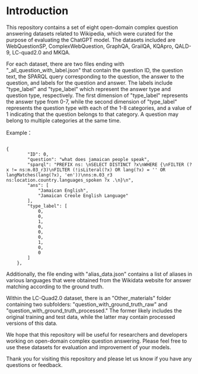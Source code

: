 # Introduction

This repository contains a set of eight open-domain complex question answering datasets related to Wikipedia, which were curated for the purpose of evaluating the ChatGPT model. The datasets included are WebQuestionSP, ComplexWebQuestion, GraphQA, GrailQA, KQApro, QALD-9, LC-quad2.0 and MKQA.

For each dataset, there are two files ending with "_all_question_with_label.json" that contain the question ID, the question text, the SPARQL query corresponding to the question, the answer to the question, and labels for the question and answer. The labels include "type_label" and "type_label" which represent the answer type and question type, respectively. The first dimension of "type_label" represents the answer type from 0-7, while the second dimension of "type_label" represents the question type with each of the 1-8 categories, and a value of 1 indicating that the question belongs to that category. A question may belong to multiple categories at the same time.

Example：
<pre><code>
{
        "ID": 0,
        "question": "what does jamaican people speak",
        "sparql": "PREFIX ns: <http://rdf.freebase.com/ns/>\nSELECT DISTINCT ?x\nWHERE {\nFILTER (?x != ns:m.03_r3)\nFILTER (!isLiteral(?x) OR lang(?x) = '' OR langMatches(lang(?x), 'en'))\nns:m.03_r3 ns:location.country.languages_spoken ?x .\n}\n",
        "ans": [
            "Jamaican English",
            "Jamaican Creole English Language"
        ],
        "type_label": [
            0,
            0,
            1,
            0,
            0,
            0,
            1,
            0,
            0
        ]
    },
</code></pre>

Additionally, the file ending with "alias_data.json" contains a list of aliases in various languages that were obtained from the Wikidata website for answer matching according to the ground truth.

Within the LC-Quad2.0 dataset, there is an "Other_materials" folder containing two subfolders: "question_with_ground_truth_raw" and "question_with_ground_truth_processed." The former likely includes the original training and test data, while the latter may contain processed versions of this data.

We hope that this repository will be useful for researchers and developers working on open-domain complex question answering. Please feel free to use these datasets for evaluation and improvement of your models.

Thank you for visiting this repository and please let us know if you have any questions or feedback.
